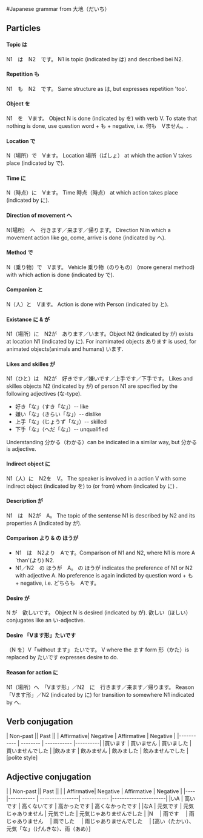 #Japanese grammar from 大地（だいち）

## Particles
#### Topic は
N1　は　N2　です。 N1 is topic (indicated by は) and described bei N2.

#### Repetition も
N1　も　N2　です。 Same structure as は, but expresses repetition 'too'.

#### Object を
N1　を　Vます。 Object N is done (indicated by を) with verb V. To state that nothing is done, use question word + も + negative, i.e. 何も　Vません。.

#### Location で
N（場所）で　Vます。 Location 場所（ばしょ） at which the action V takes place (indicated by で).

#### Time に
N（時点）に　Vます。 Time 時点（時点） at which action takes place (indicated by に).

#### Direction of movement へ
N(場所)　へ　行きます／来ます／帰ります。 Direction N in which a movement action like go, come, arrive is done (indicated by へ).

#### Method で
N（乗り物）で　Vます。 Vehicle 乗り物（のりもの） (more general method) with which action is done (indicated by で).

#### Companion と
N（人）と　Vます。 Action is done with Person (indicated by と).

#### Existance に & が
N1（場所）に　N2が　あります／います。Object N2 (indicated by が) exists at location N1 (indicated by に). For inamimated objects あります is used, for animated objects(animals and humans) います.

#### Likes and skilles  が
N1（ひと）は　N2が　好きです／嫌いです／上手です／下手です。 Likes and skilles objects N2 (indicated by が) of person N1 are specified by the following adjectives (な-type). 

* 好き「な」（すき「な」）-- like
* 嫌い「な」（きらい「な」）-- dislike
* 上手「な」（じょうず「な」）-- skilled
* 下手「な」（へだ「な」）-- unqualified

Understanding 分かる（わかる）can be indicated in a similar way, but 分かる is adjective.

#### Indirect object に
N1（人）に　N2を　V。 The speaker is involved in a action V with some indirect object (indicated by を) to (or from) whom (indicated by に) .

#### Description が
N1　は　N2が　A。 The topic of the sentense N1 is described by N2 and its properties A  (indicated by が).

#### Comparison より & の ほうが

* N1　は　N2より　Aです。Comparison of N1 and N2, where N1 is more A `than'(より) N2.
* N1／N2　の ほうが　A。 の ほうが indicates the preference of N1 or N2 with adjective A. No preference is  again indicted by question word + も + negative, i.e. どちらも　Aです。

#### Desire が
N が　欲しいです。 Object N is desired (indicated by が). 欲しい（ほしい）conjugates like an い-adjective.

#### Desire 「Vます形」たいです
（N を）V「without ます」 たいです。 V where the ます form 形（かた）is replaced by たいです expresses desire to do.

#### Reason for action に
N1（場所）へ　「Vます形」／N2　に　行きます／来ます／帰ります。 Reason 「Vます形」／N2 (indicated by に) for transition to somewhere N1 indicated by へ.


## Verb conjugation

| Non-past              || Past                   ||
| Affirmative| Negative | Affirmative | Negative |
|----------- | -------- | ----------- |----------|
|買います     | 買いません | 買いました   | 買いませんでした | 
|飲みます     | 飲みません | 飲みました   | 飲みませんでした | 
[polite style]

## Adjective conjugation

|    | Non-past                     || Past                             ||
|    | Affirmative| Negative        | Affirmative | Negative            |
|----|----------- | ----------------| ----------- |----------------------|
|いA | 高いです    | 高くないてす      | 高かったです  | 高くなかったです       | 
|なA | 元気です    | 元気じゃありません | 元気でした   | 元気じゃありませんでした |
|N　 | 雨です    　| 雨じゃありません 　| 雨でした   　| 雨じゃありませんでした 　|
[高い（たかい）、元気「な」（げんきな）、雨（あめ）]


